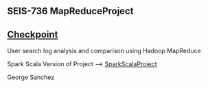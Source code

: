 ## SEIS-736 MapReduceProject  
## [Checkpoint](https://checkpoint.riag.com)
>
User search log analysis and comparison using Hadoop MapReduce
>
Spark Scala Version of Project --> [SparkScalaProject](https://github.com/petabyte/SparkScalaProject)
>
George Sanchez
